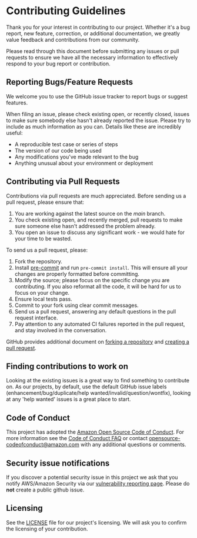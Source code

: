 # Contributing Guidelines

Thank you for your interest in contributing to our project. Whether it's a bug report, new feature,
correction, or additional documentation, we greatly value feedback and contributions from our
community.

Please read through this document before submitting any issues or pull requests to ensure we have
all the necessary information to effectively respond to your bug report or contribution.

## Reporting Bugs/Feature Requests

We welcome you to use the GitHub issue tracker to report bugs or suggest features.

When filing an issue, please check existing open, or recently closed, issues to make sure somebody
else hasn't already reported the issue. Please try to include as much information as you can.
Details like these are incredibly useful:

- A reproducible test case or series of steps
- The version of our code being used
- Any modifications you've made relevant to the bug
- Anything unusual about your environment or deployment

## Contributing via Pull Requests

Contributions via pull requests are much appreciated. Before sending us a pull request, please
ensure that:

1. You are working against the latest source on the _main_ branch.
1. You check existing open, and recently merged, pull requests to make sure someone else hasn't
   addressed the problem already.
1. You open an issue to discuss any significant work - we would hate for your time to be wasted.

To send us a pull request, please:

1. Fork the repository.
1. Install [pre-commit](https://pre-commit.com/) and run `pre-commit install`. This will ensure all
   your changes are properly formatted before committing.
1. Modify the source; please focus on the specific change you are contributing. If you also reformat
   all the code, it will be hard for us to focus on your change.
1. Ensure local tests pass.
1. Commit to your fork using clear commit messages.
1. Send us a pull request, answering any default questions in the pull request interface.
1. Pay attention to any automated CI failures reported in the pull request, and stay involved in the
   conversation.

GitHub provides additional document on
[forking a repository](https://help.github.com/articles/fork-a-repo/) and
[creating a pull request](https://help.github.com/articles/creating-a-pull-request/).

## Finding contributions to work on

Looking at the existing issues is a great way to find something to contribute on. As our projects,
by default, use the default GitHub issue labels (enhancement/bug/duplicate/help
wanted/invalid/question/wontfix), looking at any 'help wanted' issues is a great place to start.

## Code of Conduct

This project has adopted the
[Amazon Open Source Code of Conduct](https://aws.github.io/code-of-conduct). For more information
see the [Code of Conduct FAQ](https://aws.github.io/code-of-conduct-faq) or contact
opensource-codeofconduct@amazon.com with any additional questions or comments.

## Security issue notifications

If you discover a potential security issue in this project we ask that you notify AWS/Amazon
Security via our
[vulnerability reporting page](http://aws.amazon.com/security/vulnerability-reporting/). Please do
**not** create a public github issue.

## Licensing

See the [LICENSE](LICENSE) file for our project's licensing. We will ask you to confirm the
licensing of your contribution.
